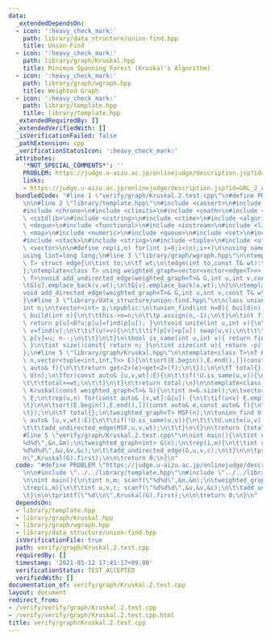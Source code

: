 ```yaml
---
data:
  _extendedDependsOn:
  - icon: ':heavy_check_mark:'
    path: library/data_structure/union-find.hpp
    title: Union-Find
  - icon: ':heavy_check_mark:'
    path: library/graph/Kruskal.hpp
    title: Minimum Spanning Forest (Kruskal's Algorithm)
  - icon: ':heavy_check_mark:'
    path: library/graph/wgraph.hpp
    title: Weighted Graph
  - icon: ':heavy_check_mark:'
    path: library/template.hpp
    title: library/template.hpp
  _extendedRequiredBy: []
  _extendedVerifiedWith: []
  _isVerificationFailed: false
  _pathExtension: cpp
  _verificationStatusIcon: ':heavy_check_mark:'
  attributes:
    '*NOT_SPECIAL_COMMENTS*': ''
    PROBLEM: https://judge.u-aizu.ac.jp/onlinejudge/description.jsp?id=GRL_2_A
    links:
    - https://judge.u-aizu.ac.jp/onlinejudge/description.jsp?id=GRL_2_A
  bundledCode: "#line 1 \"verify/graph/Kruskal.2.test.cpp\"\n#define PROBLEM \"https://judge.u-aizu.ac.jp/onlinejudge/description.jsp?id=GRL_2_A\"\
    \n\n#line 2 \"library/template.hpp\"\n#include <cassert>\n#include <cctype>\n\
    #include <chrono>\n#include <climits>\n#include <cmath>\n#include <cstdio>\n#include\
    \ <cstdlib>\n#include <cstring>\n#include <ctime>\n#include <algorithm>\n#include\
    \ <deque>\n#include <functional>\n#include <iostream>\n#include <limits>\n#include\
    \ <map>\n#include <numeric>\n#include <queue>\n#include <set>\n#include <sstream>\n\
    #include <stack>\n#include <string>\n#include <tuple>\n#include <utility>\n#include\
    \ <vector>\n\n#define rep(i,n) for(int i=0;i<(n);i++)\n\nusing namespace std;\n\
    using lint=long long;\n#line 3 \"library/graph/wgraph.hpp\"\n\ntemplate<class\
    \ T> struct edge{\n\tint to;\n\tT wt;\n\tedge(int to,const T& wt):to(to),wt(wt){}\n\
    };\ntemplate<class T> using weighted_graph=vector<vector<edge<T>>>;\n\ntemplate<class\
    \ T>\nvoid add_undirected_edge(weighted_graph<T>& G,int u,int v,const T& wt){\n\
    \tG[u].emplace_back(v,wt);\n\tG[v].emplace_back(u,wt);\n}\n\ntemplate<class T>\n\
    void add_directed_edge(weighted_graph<T>& G,int u,int v,const T& wt){\n\tG[u].emplace_back(v,wt);\n\
    }\n#line 3 \"library/data_structure/union-find.hpp\"\n\nclass union_find{\n\t\
    int n;\n\tvector<int> p;\npublic:\n\tunion_find(int n=0){ build(n); }\n\tvoid\
    \ build(int n){\n\t\tthis->n=n;\n\t\tp.assign(n,-1);\n\t}\n\tint find(int u){\
    \ return p[u]<0?u:p[u]=find(p[u]); }\n\tvoid unite(int u,int v){\n\t\tu=find(u);\
    \ v=find(v);\n\t\tif(u!=v){\n\t\t\tif(p[v]<p[u]) swap(u,v);\n\t\t\tp[u]+=p[v];\
    \ p[v]=u; n--;\n\t\t}\n\t}\n\tbool is_same(int u,int v){ return find(u)==find(v);\
    \ }\n\tint size()const{ return n; }\n\tint size(int u){ return -p[find(u)]; }\n\
    };\n#line 5 \"library/graph/Kruskal.hpp\"\n\ntemplate<class T>\nT Kruskal(int\
    \ n,vector<tuple<int,int,T>> E){\n\tsort(E.begin(),E.end(),[](const auto& e,const\
    \ auto& f){\n\t\treturn get<2>(e)<get<2>(f);\n\t});\n\n\tT total{};\n\tunion_find\
    \ U(n);\n\tfor(const auto& [u,v,wt]:E){\n\t\tif(!U.is_same(u,v)){\n\t\t\tU.unite(u,v);\n\
    \t\t\ttotal+=wt;\n\t\t}\n\t}\n\treturn total;\n}\n\ntemplate<class T>\npair<T,weighted_graph<T>>\
    \ Kruskal(const weighted_graph<T>& G){\n\tint n=G.size();\n\tvector<tuple<int,int,T>>\
    \ E;\n\trep(u,n) for(const auto& [v,wt]:G[u]) {\n\t\tif(u<v) E.emplace_back(u,v,wt);\n\
    \t}\n\n\tsort(E.begin(),E.end(),[](const auto& e,const auto& f){\n\t\treturn get<2>(e)<get<2>(f);\n\
    \t});\n\n\tT total{};\n\tweighted_graph<T> MSF(n);\n\tunion_find U(n);\n\tfor(const\
    \ auto& [u,v,wt]:E){\n\t\tif(!U.is_same(u,v)){\n\t\t\tU.unite(u,v);\n\t\t\ttotal+=wt;\n\
    \t\t\tadd_undirected_edge(MSF,u,v,wt);\n\t\t}\n\t}\n\treturn {total,MSF};\n}\n\
    #line 5 \"verify/graph/Kruskal.2.test.cpp\"\n\nint main(){\n\tint n,m; scanf(\"\
    %d%d\",&n,&m);\n\tweighted_graph<int> G(n);\n\trep(i,m){\n\t\tint u,v,c; scanf(\"\
    %d%d%d\",&u,&v,&c);\n\t\tadd_undirected_edge(G,u,v,c);\n\t}\n\n\tprintf(\"%d\\\
    n\",Kruskal(G).first);\n\n\treturn 0;\n}\n"
  code: "#define PROBLEM \"https://judge.u-aizu.ac.jp/onlinejudge/description.jsp?id=GRL_2_A\"\
    \n\n#include \"../../library/template.hpp\"\n#include \"../../library/graph/Kruskal.hpp\"\
    \n\nint main(){\n\tint n,m; scanf(\"%d%d\",&n,&m);\n\tweighted_graph<int> G(n);\n\
    \trep(i,m){\n\t\tint u,v,c; scanf(\"%d%d%d\",&u,&v,&c);\n\t\tadd_undirected_edge(G,u,v,c);\n\
    \t}\n\n\tprintf(\"%d\\n\",Kruskal(G).first);\n\n\treturn 0;\n}\n"
  dependsOn:
  - library/template.hpp
  - library/graph/Kruskal.hpp
  - library/graph/wgraph.hpp
  - library/data_structure/union-find.hpp
  isVerificationFile: true
  path: verify/graph/Kruskal.2.test.cpp
  requiredBy: []
  timestamp: '2021-05-12 17:41:17+09:00'
  verificationStatus: TEST_ACCEPTED
  verifiedWith: []
documentation_of: verify/graph/Kruskal.2.test.cpp
layout: document
redirect_from:
- /verify/verify/graph/Kruskal.2.test.cpp
- /verify/verify/graph/Kruskal.2.test.cpp.html
title: verify/graph/Kruskal.2.test.cpp
---
```

